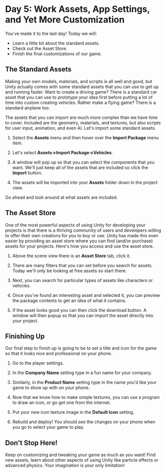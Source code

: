 # Day 5: Work Assets, App Settings, and Yet More Customization

You've made it to the last day!  Today we will:

* Learn a little bit about the standard assets.
* Check out the Asset Store.
* Finish the final customizations of our game.

## The Standard Assets

Making your own models, materials, and scripts is all well and good, but Unity actually comes with some standard assets that you can use to get up and running faster.  Want to create a driving game?  There is a standard car asset that you can use to prototype your idea first before putting a lot of time into custom creating vehicles.  Rather make a flying game?  There is a standard airplane too.

The assets that you can import are much more complex than we have time to cover.  Included are the geometry, materials, and textures, but also scripts for user input, animation, and even AI.  Let's import some standard assets.

1. Select the **Assets** menu and then hover over the **Import Package** menu item.

2. Let's select **Assets->Import Package->Vehicles**.

3. A window will pop up so that you can select the components that you want.  We'll just keep all of the assets that are included so click the **Import** button.

4. The assets will be imported into your **Assets** folder down in the project view.

Go ahead and look around at what assets are included.

## The Asset Store

One of the most powerful aspects of using Unity for developing your projects is that there is a thriving community of users and developers willing to offer their own creations for you to buy or use.  Unity has made this even easier by providing an asset store where you can find (and/or purchase) assets for your projects.  Here's how you access and use the asset store.

1. Above the scene view there is an **Asset Store** tab, click it.

2. There are many filters that you can set before you search for assets.  Today we'll only be looking at free assets so start there.

3. Next, you can search for particular types of assets like characters or vehicles.

4. Once you've found an interesting asset and selected it, you can preview the package contents to get an idea of what it contains.

5. If the asset looks good you can then click the download button.  A window will then popup so that you can import the asset directly into your project.

## Finishing Up

Our final step to finish up is going to be to set a title and icon for the game so that it looks nice and professional on your phone.

1. Go to the player settings.

2. In the **Company Name** setting type in a fun name for your company.

3. Similarly, in the **Product Name** setting type in the name you'd like your game to show up with on your phone.

4. Now that we know how to make simple textures, you can use a program to draw an icon, or go get one from the internet.

5. Put your new icon texture image in the **Default Icon** setting.

6. Rebuild and deploy!  You should see the changes on your phone when you go to select your game to play.

## Don't Stop Here!

Keep on customizing and tweaking your game as much as you want!  Find new assets, learn about other aspects of using Unity like particle effects or advanced physics.  Your imagination is your only limitation!